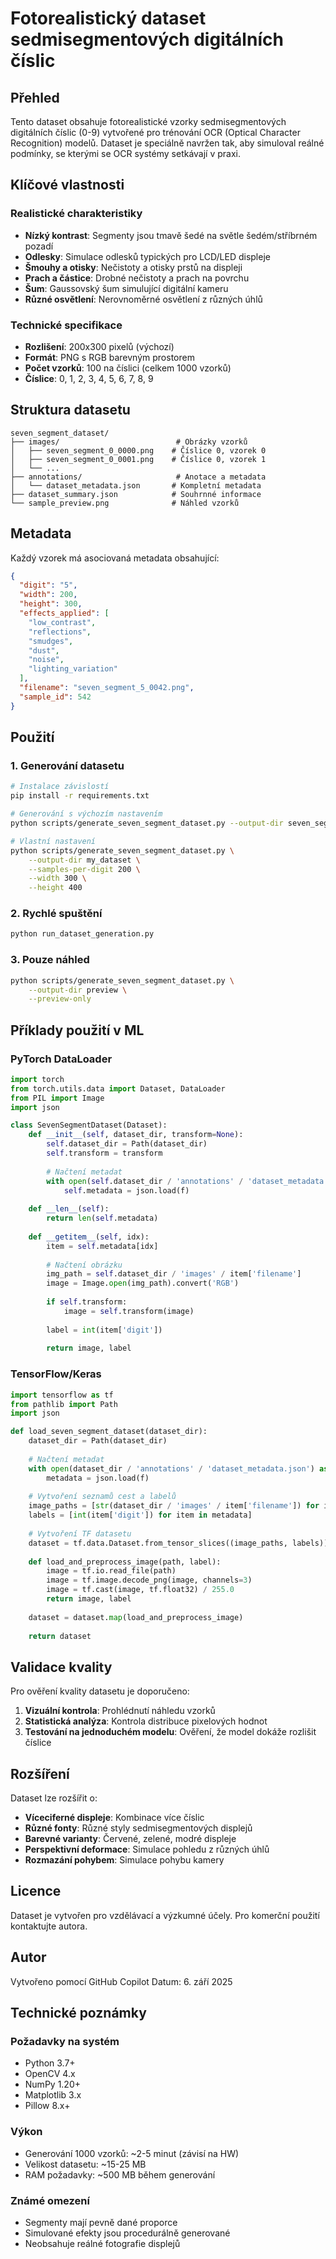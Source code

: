 # Fotorealistický dataset sedmisegmentových digitálních číslic

## Přehled

Tento dataset obsahuje fotorealistické vzorky sedmisegmentových digitálních číslic (0-9) vytvořené pro trénování OCR (Optical Character Recognition) modelů. Dataset je speciálně navržen tak, aby simuloval reálné podmínky, se kterými se OCR systémy setkávají v praxi.

## Klíčové vlastnosti

### Realistické charakteristiky
- **Nízký kontrast**: Segmenty jsou tmavě šedé na světle šedém/stříbrném pozadí
- **Odlesky**: Simulace odlesků typických pro LCD/LED displeje
- **Šmouhy a otisky**: Nečistoty a otisky prstů na displeji
- **Prach a částice**: Drobné nečistoty a prach na povrchu
- **Šum**: Gaussovský šum simulující digitální kameru
- **Různé osvětlení**: Nerovnoměrné osvětlení z různých úhlů

### Technické specifikace
- **Rozlišení**: 200x300 pixelů (výchozí)
- **Formát**: PNG s RGB barevným prostorem
- **Počet vzorků**: 100 na číslici (celkem 1000 vzorků)
- **Číslice**: 0, 1, 2, 3, 4, 5, 6, 7, 8, 9

## Struktura datasetu

```
seven_segment_dataset/
├── images/                          # Obrázky vzorků
│   ├── seven_segment_0_0000.png    # Číslice 0, vzorek 0
│   ├── seven_segment_0_0001.png    # Číslice 0, vzorek 1
│   └── ...
├── annotations/                     # Anotace a metadata
│   └── dataset_metadata.json       # Kompletní metadata
├── dataset_summary.json            # Souhrnné informace
└── sample_preview.png              # Náhled vzorků
```

## Metadata

Každý vzorek má asociovaná metadata obsahující:

```json
{
  "digit": "5",
  "width": 200,
  "height": 300,
  "effects_applied": [
    "low_contrast",
    "reflections", 
    "smudges",
    "dust",
    "noise",
    "lighting_variation"
  ],
  "filename": "seven_segment_5_0042.png",
  "sample_id": 542
}
```

## Použití

### 1. Generování datasetu

```bash
# Instalace závislostí
pip install -r requirements.txt

# Generování s výchozím nastavením
python scripts/generate_seven_segment_dataset.py --output-dir seven_segment_dataset

# Vlastní nastavení
python scripts/generate_seven_segment_dataset.py \
    --output-dir my_dataset \
    --samples-per-digit 200 \
    --width 300 \
    --height 400
```

### 2. Rychlé spuštění
```bash
python run_dataset_generation.py
```

### 3. Pouze náhled
```bash
python scripts/generate_seven_segment_dataset.py \
    --output-dir preview \
    --preview-only
```

## Příklady použití v ML

### PyTorch DataLoader
```python
import torch
from torch.utils.data import Dataset, DataLoader
from PIL import Image
import json

class SevenSegmentDataset(Dataset):
    def __init__(self, dataset_dir, transform=None):
        self.dataset_dir = Path(dataset_dir)
        self.transform = transform
        
        # Načtení metadat
        with open(self.dataset_dir / 'annotations' / 'dataset_metadata.json') as f:
            self.metadata = json.load(f)
    
    def __len__(self):
        return len(self.metadata)
    
    def __getitem__(self, idx):
        item = self.metadata[idx]
        
        # Načtení obrázku
        img_path = self.dataset_dir / 'images' / item['filename']
        image = Image.open(img_path).convert('RGB')
        
        if self.transform:
            image = self.transform(image)
        
        label = int(item['digit'])
        
        return image, label
```

### TensorFlow/Keras
```python
import tensorflow as tf
from pathlib import Path
import json

def load_seven_segment_dataset(dataset_dir):
    dataset_dir = Path(dataset_dir)
    
    # Načtení metadat
    with open(dataset_dir / 'annotations' / 'dataset_metadata.json') as f:
        metadata = json.load(f)
    
    # Vytvoření seznamů cest a labelů
    image_paths = [str(dataset_dir / 'images' / item['filename']) for item in metadata]
    labels = [int(item['digit']) for item in metadata]
    
    # Vytvoření TF datasetu
    dataset = tf.data.Dataset.from_tensor_slices((image_paths, labels))
    
    def load_and_preprocess_image(path, label):
        image = tf.io.read_file(path)
        image = tf.image.decode_png(image, channels=3)
        image = tf.cast(image, tf.float32) / 255.0
        return image, label
    
    dataset = dataset.map(load_and_preprocess_image)
    
    return dataset
```

## Validace kvality

Pro ověření kvality datasetu je doporučeno:

1. **Vizuální kontrola**: Prohlédnutí náhledu vzorků
2. **Statistická analýza**: Kontrola distribuce pixelových hodnot
3. **Testování na jednoduchém modelu**: Ověření, že model dokáže rozlišit číslice

## Rozšíření

Dataset lze rozšířit o:

- **Víceciferné displeje**: Kombinace více číslic
- **Různé fonty**: Různé styly sedmisegmentových displejů
- **Barevné varianty**: Červené, zelené, modré displeje
- **Perspektivní deformace**: Simulace pohledu z různých úhlů
- **Rozmazání pohybem**: Simulace pohybu kamery

## Licence

Dataset je vytvořen pro vzdělávací a výzkumné účely. Pro komerční použití kontaktujte autora.

## Autor

Vytvořeno pomocí GitHub Copilot
Datum: 6. září 2025

## Technické poznámky

### Požadavky na systém
- Python 3.7+
- OpenCV 4.x
- NumPy 1.20+
- Matplotlib 3.x
- Pillow 8.x+

### Výkon
- Generování 1000 vzorků: ~2-5 minut (závisí na HW)
- Velikost datasetu: ~15-25 MB
- RAM požadavky: ~500 MB během generování

### Známé omezení
- Segmenty mají pevně dané proporce
- Simulované efekty jsou procedurálně generované
- Neobsahuje reálné fotografie displejů
